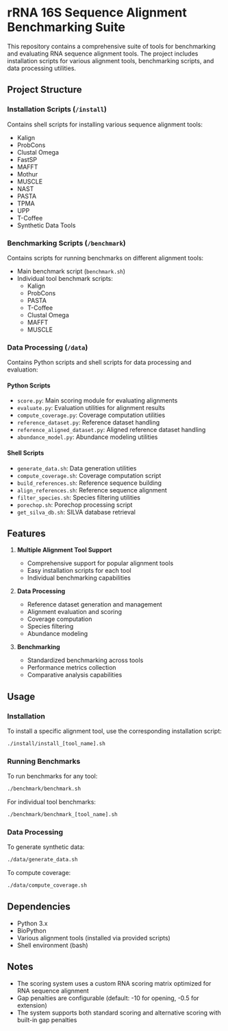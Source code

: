 # rRNA 16S Sequence Alignment Benchmarking Suite

This repository contains a comprehensive suite of tools for benchmarking and evaluating RNA sequence alignment tools. The project includes installation scripts for various alignment tools, benchmarking scripts, and data processing utilities.

## Project Structure

### Installation Scripts (`/install`)
Contains shell scripts for installing various sequence alignment tools:
- Kalign
- ProbCons
- Clustal Omega
- FastSP
- MAFFT
- Mothur
- MUSCLE
- NAST
- PASTA
- TPMA
- UPP
- T-Coffee
- Synthetic Data Tools

### Benchmarking Scripts (`/benchmark`)
Contains scripts for running benchmarks on different alignment tools:
- Main benchmark script (`benchmark.sh`)
- Individual tool benchmark scripts:
  - Kalign
  - ProbCons
  - PASTA
  - T-Coffee
  - Clustal Omega
  - MAFFT
  - MUSCLE

### Data Processing (`/data`)
Contains Python scripts and shell scripts for data processing and evaluation:

#### Python Scripts
- `score.py`: Main scoring module for evaluating alignments
- `evaluate.py`: Evaluation utilities for alignment results
- `compute_coverage.py`: Coverage computation utilities
- `reference_dataset.py`: Reference dataset handling
- `reference_aligned_dataset.py`: Aligned reference dataset handling
- `abundance_model.py`: Abundance modeling utilities

#### Shell Scripts
- `generate_data.sh`: Data generation utilities
- `compute_coverage.sh`: Coverage computation script
- `build_references.sh`: Reference sequence building
- `align_references.sh`: Reference sequence alignment
- `filter_species.sh`: Species filtering utilities
- `porechop.sh`: Porechop processing script
- `get_silva_db.sh`: SILVA database retrieval

## Features

1. **Multiple Alignment Tool Support**
   - Comprehensive support for popular alignment tools
   - Easy installation scripts for each tool
   - Individual benchmarking capabilities

2. **Data Processing**
   - Reference dataset generation and management
   - Alignment evaluation and scoring
   - Coverage computation
   - Species filtering
   - Abundance modeling

3. **Benchmarking**
   - Standardized benchmarking across tools
   - Performance metrics collection
   - Comparative analysis capabilities

## Usage

### Installation

To install a specific alignment tool, use the corresponding installation script:

```bash
./install/install_[tool_name].sh
```

### Running Benchmarks

To run benchmarks for any tool:

```bash
./benchmark/benchmark.sh
```

For individual tool benchmarks:

```bash
./benchmark/benchmark_[tool_name].sh
```

### Data Processing

To generate synthetic data:

```bash
./data/generate_data.sh
```

To compute coverage:

```bash
./data/compute_coverage.sh
```

## Dependencies

- Python 3.x
- BioPython
- Various alignment tools (installed via provided scripts)
- Shell environment (bash)

## Notes

- The scoring system uses a custom RNA scoring matrix optimized for RNA sequence alignment
- Gap penalties are configurable (default: -10 for opening, -0.5 for extension)
- The system supports both standard scoring and alternative scoring with built-in gap penalties
